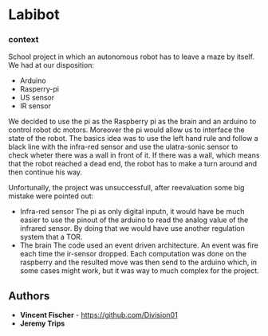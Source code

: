 
# Labibot

### context
School project in which an autonomous robot has to leave a maze by itself.
We had at our disposition:
* Arduino 
* Rasperry-pi
* US sensor
* IR sensor

We decided to use the pi as the Raspberry pi as the brain and an arduino to control robot dc motors. Moreover the pi would allow us to interface the state of the robot.
The basics idea was to use the left hand rule and follow a black line with the infra-red sensor and use the ulatra-sonic sensor to check wheter there was a wall in front of it. If there was a wall, which means that the robot reached a dead end, the robot has to make a turn around and then continue his way. 

Unfortunally, the project was unsuccessfull, after reevaluation some big mistake were pointed out:
* Infra-red sensor
The pi as only digital inputn, it would have be much easier to use the pinout of the arduino to read the analog value of the infrared sensor. By doing that we would have use another regulation system that a TOR. 
* The brain
The code used an event driven architecture. An event was fire each time the ir-sensor dropped. Each computation was done on the raspberry and the resulted move was then send to the arduino which, in some cases might work, but it was way to much complex for the project.
## Authors

* **Vincent Fischer** - https://github.com/Division01
* **Jeremy Trips**

